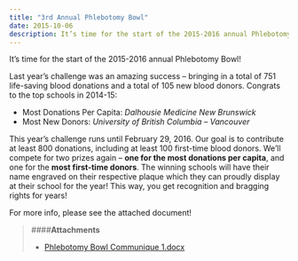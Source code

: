 ```yaml
---
title: "3rd Annual Phlebotomy Bowl"
date: 2015-10-06
description: It’s time for the start of the 2015-2016 annual Phlebotomy Bowl! Last year’s challenge was an amazing success &ndash; bringing in a total of 751 life-saving blood donations and a total of 105 new blood donors.
---
```


It’s time for the start of the 2015-2016 annual Phlebotomy Bowl!

Last year’s challenge was an amazing success – bringing in a total of 751 life-saving blood donations and a total of 105 new blood donors. Congrats to the top schools in 2014-15:

- Most Donations Per Capita: *Dalhousie Medicine New Brunswick*
- Most New Donors: *University of British Columbia &ndash; Vancouver*

This year’s challenge runs until February 29, 2016. Our goal is to contribute at least 800 donations, including at least 100 first-time blood donors. We’ll compete for two prizes again – **one for the most donations per capita**, and one for the **most first-time donors**. The winning schools will have their name engraved on their respective plaque which they can proudly display at their school for the year! This way, you get recognition and bragging rights for years!

For more info, please see the attached document!

> ####**Attachments**
> - <a href="{{ site.root }}/files/updates/Phlebotomy%20Bowl%20Communique%201.docx">Phlebotomy Bowl Communique 1.docx</a>
